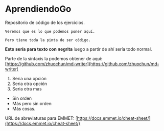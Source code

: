 # AprendiendoGo

Repositorio de código de los ejercicios.

```
Veremos que es lo que podemos poner aquí.

Pero tiene toda la pinta de ser código.

```

**Esto sería para texto con negrita** luego a partir de ahí sería todo normal.

Parte de la sintaxis la podemos obtener de aquí: [https://github.com/zhuochun/md-writer](https://github.com/zhuochun/md-writer)

1. Seria una opción
2. Seria otra opción
3. Seria otra mas

- Sin orden
- Más pero sin orden
- Más cosas.

URL de abreviaturas para EMMET: [https://docs.emmet.io/cheat-sheet/](https://docs.emmet.io/cheat-sheet/)
